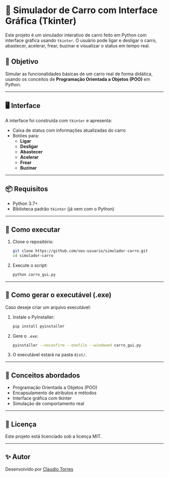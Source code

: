 
# 🚗 Simulador de Carro com Interface Gráfica (Tkinter)

Este projeto é um simulador interativo de carro feito em Python com interface gráfica usando `tkinter`. O usuário pode ligar e desligar o carro, abastecer, acelerar, frear, buzinar e visualizar o status em tempo real.

## 🎯 Objetivo

Simular as funcionalidades básicas de um carro real de forma didática, usando os conceitos de **Programação Orientada a Objetos (POO)** em Python.

---

## 🖥️ Interface

A interface foi construída com `tkinter` e apresenta:

- Caixa de status com informações atualizadas do carro
- Botões para:
  - **Ligar**
  - **Desligar**
  - **Abastecer**
  - **Acelerar**
  - **Frear**
  - **Buzinar**

---

## 📦 Requisitos

- Python 3.7+
- Biblioteca padrão `tkinter` (já vem com o Python)

---

## 🚀 Como executar

1. Clone o repositório:
   ```bash
   git clone https://github.com/seu-usuario/simulador-carro.git
   cd simulador-carro
   ```

2. Execute o script:
   ```bash
   python carro_gui.py
   ```

---

## 🧊 Como gerar o executável (.exe)

Caso deseje criar um arquivo executável:

1. Instale o PyInstaller:
   ```bash
   pip install pyinstaller
   ```

2. Gere o `.exe`:
   ```bash
   pyinstaller --noconfirm --onefile --windowed carro_gui.py
   ```

3. O executável estará na pasta `dist/`.

---

## 🧠 Conceitos abordados

- Programação Orientada a Objetos (POO)
- Encapsulamento de atributos e métodos
- Interface gráfica com tkinter
- Simulação de comportamento real

---

## 📄 Licença

Este projeto está licenciado sob a licença MIT.

---

## ✨ Autor

Desenvolvido por [Claudio Torres](https://github.com/ctorres4564)
